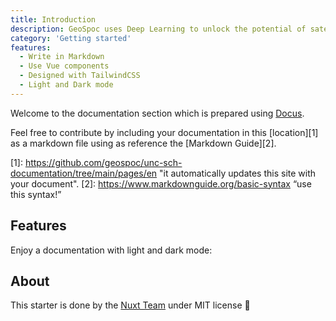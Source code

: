 ```yaml
---
title: Introduction
description: GeoSpoc uses Deep Learning to unlock the potential of satellite data. We will be developing a model and visualization platform to detect and map schools and hospitals within Maharashtra, INDIA to aid better decision making.
category: 'Getting started'
features:
  - Write in Markdown
  - Use Vue components
  - Designed with TailwindCSS
  - Light and Dark mode
---
```


Welcome to the documentation section which is prepared using [Docus](https://docus.dev).

<alert type="success">

Feel free to contribute by including your documentation in this [location][1] as a markdown file using as reference the [Markdown Guide][2].

[1]: <https://github.com/geospoc/unc-sch-documentation/tree/main/pages/en> "it automatically updates this site with your document". 
[2]: <https://www.markdownguide.org/basic-syntax> “use this syntax!”

  




</alert>

## Features

<list :items="features"></list>

<p class="flex items-center">Enjoy a documentation with light and dark mode:&nbsp;<color-switcher class="inline-flex ml-2"></color-switcher></p>

## About

This starter is done by the [Nuxt Team](https://nuxtjs.org) under MIT license 💚

